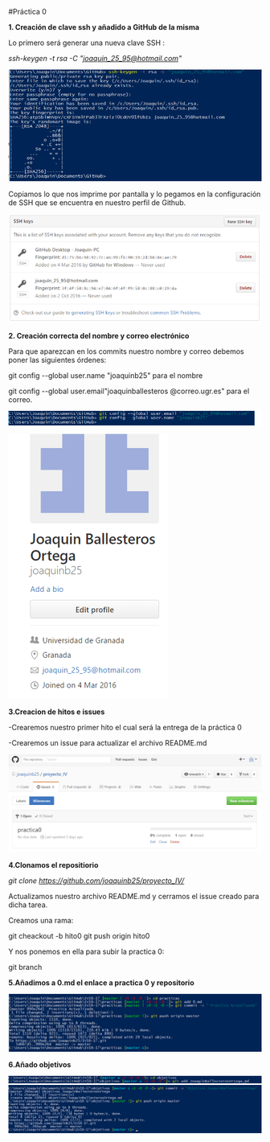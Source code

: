 
#Práctica 0

**1. Creación de clave ssh y añadido a GitHub de la misma**

Lo primero será generar una nueva clave SSH :

*ssh-keygen -t rsa -C "joaquin_25_95@hotmail.com"*


![SSH](https://github.com/joaquinb25/proyecto_IV/blob/hito0/imagenes/ssh1.png)


Copiamos lo que nos imprime por pantalla y lo pegamos en la configuración de SSH que se encuentra en nuestro perfil de Github. 


![SSH](https://github.com/joaquinb25/proyecto_IV/blob/hito0/imagenes/ssh0.png)



**2. Creación correcta del nombre y correo electrónico**

Para que aparezcan en los commits nuestro nombre y correo debemos poner las siguientes órdenes:

git config --global user.name "joaquinb25" para el nombre

git config --global user.email"joaquinballesteros @correo.ugr.es" para el correo.

![SSH](https://github.com/joaquinb25/proyecto_IV/blob/hito0/imagenes/ssh3.png)

![SSH](https://github.com/joaquinb25/proyecto_IV/blob/hito0/imagenes/correonombre.png)

**3.Creacion de hitos e issues**

-Crearemos nuestro primer hito el cual será la entrega de la práctica 0

-Crearemos un issue para actualizar el archivo README.md


![SSH](https://github.com/joaquinb25/proyecto_IV/blob/hito0/imagenes/ssh4.png)



**4.Clonamos el repositiorio**

*git clone https://github.com/joaquinb25/proyecto_IV/*

Actualizamos nuestro archivo README.md y cerramos el issue creado para dicha tarea.

Creamos una rama:

git cheackout -b hito0
git push origin hito0

Y nos ponemos en ella para subir la practica 0:

git branch



**5.Añadimos a 0.md el enlace a practica 0 y repositorio**


![hito0](https://github.com/joaquinb25/proyecto_IV/blob/hito0/imagenes/actualizado.png)


**6.Añado objetivos**

![hito0](https://github.com/joaquinb25/proyecto_IV/blob/hito0/imagenes/commit1.png)
![hito0](https://github.com/joaquinb25/proyecto_IV/blob/hito0/imagenes/commit2.png)



